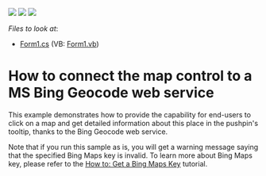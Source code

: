<!-- default badges list -->
![](https://img.shields.io/endpoint?url=https://codecentral.devexpress.com/api/v1/VersionRange/128576236/13.2.6%2B)
[![](https://img.shields.io/badge/Open_in_DevExpress_Support_Center-FF7200?style=flat-square&logo=DevExpress&logoColor=white)](https://supportcenter.devexpress.com/ticket/details/E5060)
[![](https://img.shields.io/badge/📖_How_to_use_DevExpress_Examples-e9f6fc?style=flat-square)](https://docs.devexpress.com/GeneralInformation/403183)
<!-- default badges end -->
<!-- default file list -->
*Files to look at*:

* [Form1.cs](./CS/GeocodeProvider/Form1.cs) (VB: [Form1.vb](./VB/GeocodeProvider/Form1.vb))
<!-- default file list end -->
# How to connect the map control to a MS Bing Geocode web service


<p>This example demonstrates how to provide the capability for end-users to click on a map and get detailed information about this place in the pushpin's tooltip, thanks to the Bing Geocode web service.</p><p>Note that if you run this sample as is, you will get a warning message saying that the specified Bing Maps key is invalid. To learn more about Bing Maps key, please refer to the <a href="http://help.devexpress.com/#WindowsForms/CustomDocument15102"><u>How to: Get a Bing Maps Key</u></a> tutorial.</p>

<br/>


